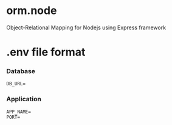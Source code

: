 # orm.node
Object-Relational Mapping for Nodejs using Express framework


# .env file format
### Database
```
DB_URL=
```

### Application
```
APP_NAME=
PORT=
```